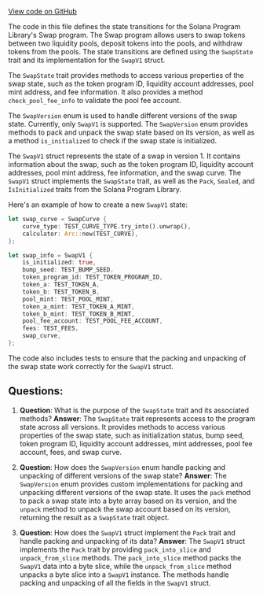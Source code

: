 [View code on GitHub](https://github.com/solana-labs/solana-program-library/token-swap/program/src/state.rs)

The code in this file defines the state transitions for the Solana Program Library's Swap program. The Swap program allows users to swap tokens between two liquidity pools, deposit tokens into the pools, and withdraw tokens from the pools. The state transitions are defined using the `SwapState` trait and its implementation for the `SwapV1` struct.

The `SwapState` trait provides methods to access various properties of the swap state, such as the token program ID, liquidity account addresses, pool mint address, and fee information. It also provides a method `check_pool_fee_info` to validate the pool fee account.

The `SwapVersion` enum is used to handle different versions of the swap state. Currently, only `SwapV1` is supported. The `SwapVersion` enum provides methods to pack and unpack the swap state based on its version, as well as a method `is_initialized` to check if the swap state is initialized.

The `SwapV1` struct represents the state of a swap in version 1. It contains information about the swap, such as the token program ID, liquidity account addresses, pool mint address, fee information, and the swap curve. The `SwapV1` struct implements the `SwapState` trait, as well as the `Pack`, `Sealed`, and `IsInitialized` traits from the Solana Program Library.

Here's an example of how to create a new `SwapV1` state:

```rust
let swap_curve = SwapCurve {
    curve_type: TEST_CURVE_TYPE.try_into().unwrap(),
    calculator: Arc::new(TEST_CURVE),
};

let swap_info = SwapV1 {
    is_initialized: true,
    bump_seed: TEST_BUMP_SEED,
    token_program_id: TEST_TOKEN_PROGRAM_ID,
    token_a: TEST_TOKEN_A,
    token_b: TEST_TOKEN_B,
    pool_mint: TEST_POOL_MINT,
    token_a_mint: TEST_TOKEN_A_MINT,
    token_b_mint: TEST_TOKEN_B_MINT,
    pool_fee_account: TEST_POOL_FEE_ACCOUNT,
    fees: TEST_FEES,
    swap_curve,
};
```

The code also includes tests to ensure that the packing and unpacking of the swap state work correctly for the `SwapV1` struct.
## Questions: 
 1. **Question**: What is the purpose of the `SwapState` trait and its associated methods?
   **Answer**: The `SwapState` trait represents access to the program state across all versions. It provides methods to access various properties of the swap state, such as initialization status, bump seed, token program ID, liquidity account addresses, mint addresses, pool fee account, fees, and swap curve.

2. **Question**: How does the `SwapVersion` enum handle packing and unpacking of different versions of the swap state?
   **Answer**: The `SwapVersion` enum provides custom implementations for packing and unpacking different versions of the swap state. It uses the `pack` method to pack a swap state into a byte array based on its version, and the `unpack` method to unpack the swap account based on its version, returning the result as a `SwapState` trait object.

3. **Question**: How does the `SwapV1` struct implement the `Pack` trait and handle packing and unpacking of its data?
   **Answer**: The `SwapV1` struct implements the `Pack` trait by providing `pack_into_slice` and `unpack_from_slice` methods. The `pack_into_slice` method packs the `SwapV1` data into a byte slice, while the `unpack_from_slice` method unpacks a byte slice into a `SwapV1` instance. The methods handle packing and unpacking of all the fields in the `SwapV1` struct.